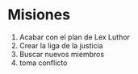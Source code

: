 # Misiones

1. Acabar con el plan de Lex Luthor
2. Crear la liga de la justicia
3. Buscar nuevos miembros
4. toma conflicto